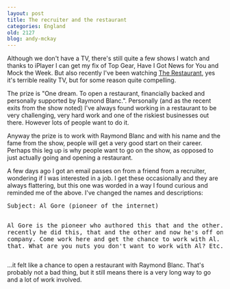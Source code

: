 ```yaml
---
layout: post
title: The recruiter and the restaurant
categories: England
old: 2127
blog: andy-mckay
---
```

<p>Although we don't have a TV, there's still quite a few shows I watch and thanks to iPlayer I can get my fix of Top Gear, Have I Got News for You and Mock the Week. But also recently I've been watching <a href="http://www.bbc.co.uk/restaurant/">The Restaurant</a>, yes it's terrible reality TV, but for some reason quite compelling.</p>
<p>The prize is "One dream. To open a restaurant, financially backed and personally supported by Raymond Blanc.". Personally (and as the recent exits from the show noted) I've always found working in a restaurant to be very challenging, very hard work and one of the riskiest businesses out there. However lots of people want to do it.</p>
<p>Anyway the prize is to work with Raymond Blanc and with his name and the fame from the show, people will get a very good start on their career. Perhaps this leg up is why people want to go on the show, as opposed to just actually going and opening a restaurant.</p>
<p>A few days ago I got an email passes on from a friend from a recruiter, wondering if I was interested in a job. I get these occasionally and they are always flattering, but this one was worded in a way I found curious and reminded me of the above. I've changed the names and descriptions:</p>
<pre>Subject: Al Gore (pioneer of the internet)

Al Gore is the pioneer who authored this that and the other. Most recently 
he did this, that and the other and now he's off on a new company. Come 
work here and get the chance to work with Al. Al this, Al that. What are you 
nuts you don't want to work with Al? Etc...
</pre>
<p>...it felt like a chance to open a restaurant with Raymond Blanc. That's probably not a bad thing, but it still means there is a very long way to go and a lot of work involved.</p>